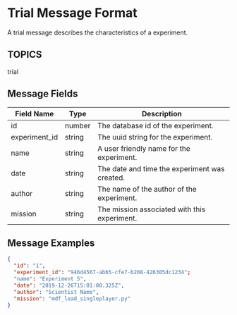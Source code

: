# Trial Message Format
A trial message describes the characteristics of a experiment.  

## TOPICS

trial

## Message Fields

| Field Name | Type | Description|
 --- | --- | ---
| id | number | The database id of the experiment.
| experiment_id | string | The uuid string for the experiment.
| name | string | A user friendly name for the experiment.
| date | string | The date and time the experiment was created.
| author | string | The name of the author of the experiment.
| mission | string | The mission associated with this experiment.

## Message Examples
```json
{
  "id": "1",
  "experiment_id": "946d4567-ab65-cfe7-b208-426305dc1234";
  "name": "Experiment 5",
  "date": "2019-12-26T15:01:00.325Z",
  "author": "Scientist Name",
  "mission": "mdf_load_singleplayer.py"
}
```